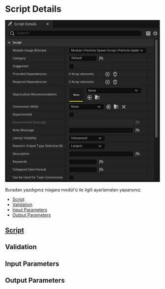 # Script Details
<img src="../../../Dosyalar/Niagara_Module_Editor_Script_Details.jpg">


Buradan yazdıgınız niagara modül'ü ile ilgili ayarlamaları yaparsınız.


* [Script](#script)
* [Validation](#validation)
* [Input Parameters](#input-parameters)
* [Output Parameters](#output-parameters)





## [Script]()
## Validation
## Input Parameters
## Output Parameters
